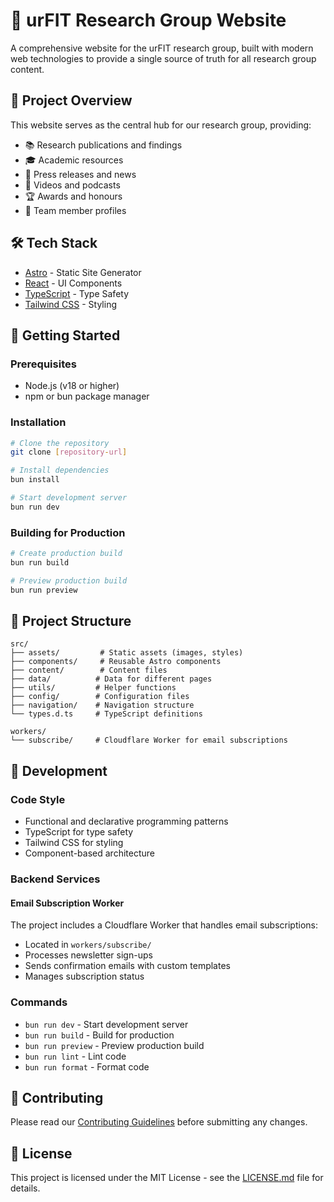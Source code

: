 # 🔬 urFIT Research Group Website

A comprehensive website for the urFIT research group, built with modern web technologies to provide a single source of truth for all research group content.

## 🎯 Project Overview

This website serves as the central hub for our research group, providing:

- 📚 Research publications and findings
- 🎓 Academic resources
- 📰 Press releases and news
- 🎥 Videos and podcasts
- 🏆 Awards and honours
- 👥 Team member profiles

## 🛠 Tech Stack

- [Astro](https://astro.build/) - Static Site Generator
- [React](https://reactjs.org/) - UI Components
- [TypeScript](https://www.typescriptlang.org/) - Type Safety
- [Tailwind CSS](https://tailwindcss.com/) - Styling

## 🚀 Getting Started

### Prerequisites

- Node.js (v18 or higher)
- npm or bun package manager

### Installation

```bash
# Clone the repository
git clone [repository-url]

# Install dependencies
bun install

# Start development server
bun run dev
```

### Building for Production

```bash
# Create production build
bun run build

# Preview production build
bun run preview
```

## 📁 Project Structure

```
src/
├── assets/         # Static assets (images, styles)
├── components/     # Reusable Astro components
├── content/        # Content files
├── data/          # Data for different pages
├── utils/         # Helper functions
├── config/        # Configuration files
├── navigation/    # Navigation structure
└── types.d.ts     # TypeScript definitions

workers/
└── subscribe/     # Cloudflare Worker for email subscriptions
```

## 🧪 Development

### Code Style

- Functional and declarative programming patterns
- TypeScript for type safety
- Tailwind CSS for styling
- Component-based architecture

### Backend Services

#### Email Subscription Worker

The project includes a Cloudflare Worker that handles email subscriptions:

- Located in `workers/subscribe/`
- Processes newsletter sign-ups
- Sends confirmation emails with custom templates
- Manages subscription status

### Commands

- `bun run dev` - Start development server
- `bun run build` - Build for production
- `bun run preview` - Preview production build
- `bun run lint` - Lint code
- `bun run format` - Format code

## 📝 Contributing

Please read our [Contributing Guidelines](CONTRIBUTING.md) before submitting any changes.

## 📄 License

This project is licensed under the MIT License - see the [LICENSE.md](LICENSE.md) file for details.
